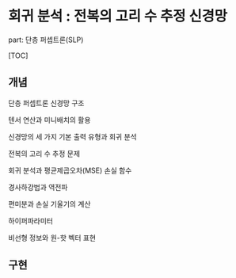 # 회귀 분석 : 전복의 고리 수 추정 신경망

part: 단층 퍼셉트론(SLP)

[TOC]

## 개념

단층 퍼셉트론 신경망 구조

텐서 연산과 미니배치의 활용

신경망의 세 가지 기본 출력 유형과 회귀 분석

전복의 고리 수 추정 문제

회귀 분석과 평균제곱오차(MSE) 손실 함수

경사하강법과 역전파

편미분과 손실 기울기의 계산

하이퍼파라미터

비선형 정보와 원-핫 벡터 표현

## 구현

